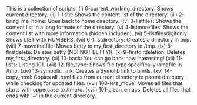 This is a collection of scripts.
(i) 0-current_working_directory:
Shows current directory.
(ii) 1-listit:
Shows the content list of the directory.
(iii) 2-bring_me_home:
Goes back to home directory.
(iv) 3-listfiles:
Shows the content list in a long formate of the directory.
(v) 4-listmorefiles:
Shows the content list with more information (hidden included).
(vi) 5-listfilesdigitonly:
Shows LIST with NUMBERS.
(vii) 6-firstdirectory:
Creates a directory in tmp.
(viii) 7-movethatfile:
Moves betty to my_first_directory in /tmp.
(ix) 8-firstdelete:
Deletes betty (NO! NOT BETTY!).
(x) 9-firstdirdeletion:
Deletes my_first_directory.
(xi) 10-back:
You can go back now interesting!
(xii) 11-lists:
Listing 101.
(xiii) 12-file_type:
Shows file type specifically iamafile in /tmp.
(xiv) 13-symbolic_link:
Creates a Symolib link to bin/ls.
(xv) 14-copy_html:
Copies all .html files from current directory to parent directory while checking for updated files.
(xvi) 100-lets_move:
Moves all files that starts with uppercase to /tmp/u.
(xvii) 101-clean_emacs:
Deletes all files that ends with '~' in the current directory.
